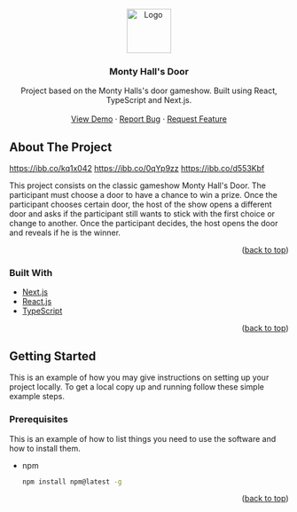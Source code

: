 <!-- PROJECT LOGO -->
<br />
<div align="center">
  <a href="https://github.com/joaodslourenco/monty-hall-door">
    <img src="images/logo.png" alt="Logo" width="80" height="80">
  </a>

<h3 align="center">Monty Hall's Door</h3>

  <p align="center">
    Project based on the Monty Halls's door gameshow. Built using React, TypeScript and Next.js. 
    <br />
    <br />
    <a href="https://monty-hall-door.vercel.app/">View Demo</a>
    ·
    <a href="https://github.com/joaodslourenco/monty-hall-door/issues">Report Bug</a>
    ·
    <a href="https://github.com/joaodslourenco/monty-hall-door/issues">Request Feature</a>
  </p>
</div>

<!-- ABOUT THE PROJECT -->
## About The Project

https://ibb.co/kq1x042
https://ibb.co/0qYp9zz
https://ibb.co/d553Kbf

This project consists on the classic gameshow Monty Hall's Door. The participant must choose a door to have a chance to win a prize. Once the participant chooses certain door, the host of the show opens a different door and asks if the participant still wants to stick with the first choice or change to another. Once the participant decides, the host opens the door and reveals if he is the winner.


<p align="right">(<a href="#top">back to top</a>)</p>



### Built With

* [Next.js](https://nextjs.org/)
* [React.js](https://reactjs.org/)
* [TypeScript](https://typescriptlang.org/)
<p align="right">(<a href="#top">back to top</a>)</p>



<!-- GETTING STARTED -->
## Getting Started

This is an example of how you may give instructions on setting up your project locally.
To get a local copy up and running follow these simple example steps.

### Prerequisites

This is an example of how to list things you need to use the software and how to install them.
* npm
  ```sh
  npm install npm@latest -g
  ```

<p align="right">(<a href="#top">back to top</a>)</p>



